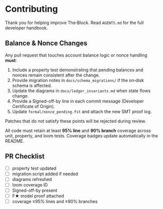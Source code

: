 # Contributing

Thank you for helping improve The‑Block. Read `AGENTS.md` for the full developer handbook.

## Balance & Nonce Changes

Any pull request that touches account balance logic or nonce handling **must**:

1. Include a property test demonstrating that pending balances and nonces remain
   consistent after the change.
2. Provide migration notes in `docs/schema_migrations/` if the on‑disk schema is
   affected.
3. Update the diagrams in `docs/ledger_invariants.md` when state flows change.
4. Provide a Signed-off-by line in each commit message (Developer Certificate of Origin).
5. Update `formal/nonce_pending.fst` and attach the new SMT proof log.

Patches that do not satisfy these points will be rejected during review.

All code must retain at least **95% line** and **90% branch** coverage across
unit, property, and loom tests.  Coverage badges update automatically in the
README.

## PR Checklist

- [ ] property test updated
- [ ] migration script added if needed
- [ ] diagrams refreshed
- [ ] loom coverage ID
- [ ] Signed-off-by present
- [ ] F★ model proof attached
- [ ] coverage ≥95% lines and ≥90% branches
